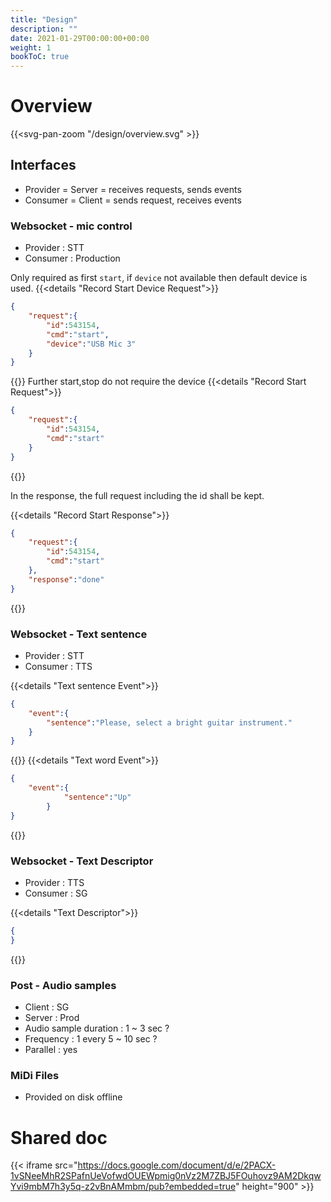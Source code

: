 ```yaml
---
title: "Design"
description: ""
date: 2021-01-29T00:00:00+00:00
weight: 1
bookToC: true
---
```

# Overview
{{<svg-pan-zoom "/design/overview.svg" >}}

## Interfaces
* Provider = Server = receives requests, sends events
* Consumer = Client = sends request, receives events
### Websocket - mic control
* Provider : STT
* Consumer : Production

Only required as first `start`, if `device` not available then default device is used.
{{<details "Record Start Device Request">}}
```json
{
    "request":{
        "id":543154,
        "cmd":"start",
        "device":"USB Mic 3"
    }
}
```
{{</details>}}
Further start,stop do not require the device
{{<details "Record Start Request">}}
```json
{
    "request":{
        "id":543154,
        "cmd":"start"
    }
}
```
{{</details>}}

In the response, the full request including the id shall be kept.

{{<details "Record Start Response">}}
```json
{
    "request":{
        "id":543154,
        "cmd":"start"
    },
    "response":"done"
}
```
{{</details>}}
### Websocket - Text sentence
* Provider : STT
* Consumer : TTS

{{<details "Text sentence Event">}}
```json
{
    "event":{
        "sentence":"Please, select a bright guitar instrument."
    }
}
```
{{</details>}}
{{<details "Text word Event">}}
```json
{
    "event":{
            "sentence":"Up"
        }
}
```
{{</details>}}

### Websocket - Text Descriptor
* Provider : TTS
* Consumer : SG

{{<details "Text Descriptor">}}
```json
{
}
```
{{</details>}}
### Post - Audio samples
* Client : SG
* Server : Prod
* Audio sample duration : 1 ~ 3 sec ?
* Frequency : 1 every 5 ~ 10 sec ?
* Parallel : yes
### MiDi Files
* Provided on disk offline
# Shared doc
{{< iframe src="https://docs.google.com/document/d/e/2PACX-1vSNeeMhR2SPafnUeVofwdOUEWpmig0nVz2M7ZBJ5FOuhovz9AM2DkqwYvi9mbM7h3y5q-z2vBnAMmbm/pub?embedded=true" height="900" >}}

